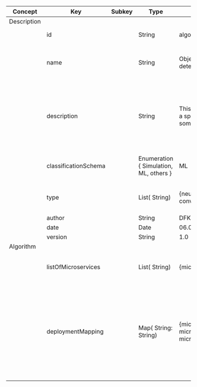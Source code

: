 | Concept     | Key                  | Subkey | Type                                   | Example Value                                                                               | Comment                                                                                                                                                                                                                                    | Condition |
| ----------- | -------------------- | ------ | -------------------------------------- | ------------------------------------------------------------------------------------------- | ------------------------------------------------------------------------------------------------------------------------------------------------------------------------------------------------------------------------------------------ | --------- |
| Description |                      |        |                                        |                                                                                             |                                                                                                                                                                                                                                            |           |
|             | id                   |        | String                                 | algorithm_10824912410291                                                                    | a unique id to identify this asset                                                                                                                                                                                                         | auto      |
|             | name                 |        | String                                 | Object Detection Algorithm for detection of faulty weld seams                               | a human-readable name to ease identification and discoverability for human users                                                                                                                                                           | mandatory |
|             | description          |        | String                                 | This algorithm can be used to solve a specifc problem, and applies some fancy technologies. | a short, human-readable description of the Algorithm to aid a human user in analysing the Algorithm’s capabilities and its applicability to a certain problem                                                                              | mandatory |
|             | classificationSchema |        | Enumeration { Simulation, ML, others } | ML                                                                                          | the classification of the Algorithm, to describe the specialization area                                                                                                                                                                   | mandatory |
|             | type                 |        | List( String)                          | {neural network, deep learning, convolutional neural network, CNN}                          | a detailed list of attributes to describe the Algorithm’s field of application                                                                                                                                                             | mandatory |
|             | author               |        | String                                 | DFKI                                                                                        | the authoring entity                                                                                                                                                                                                                       | mandatory |
|             | date                 |        | Date                                   | 06.04.2021                                                                                  | the creation data                                                                                                                                                                                                                          | auto      |
|             | version              |        | String                                 | 1.0                                                                                         | the version                                                                                                                                                                                                                                | mandatory |
| Algorithm   |                      |        |                                        |                                                                                             |                                                                                                                                                                                                                                            |           |
|             | listOfMicroservices  |        | List( String)                          | {microserviceAsset_id_121241241}                                                            | a list of Microservice Asset IDs, which are contained in the algorithm                                                                                                                                                                     | mandatory |
|             | deploymentMapping    |        | Map( String: String)                   | {microserviceA:hostB, microserviceB:hostB, microserviceC:hostC}                             | a mapping specifying which microservice should run on which host. By default each microservice is assigned a respective host, but this behaviour is not always ideal (eg. when two or more Microservices may need to run on the same host) | mandatory |
